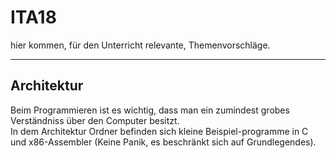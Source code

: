 # ITA18
hier kommen, für den Unterricht relevante, Themenvorschläge.
___
## Architektur
Beim Programmieren ist es wichtig, dass man ein zumindest grobes Verständniss über den Computer besitzt.<br>In dem Architektur Ordner befinden sich kleine Beispiel-programme in C und x86-Assembler (Keine Panik, es beschränkt sich auf Grundlegendes).<br>
